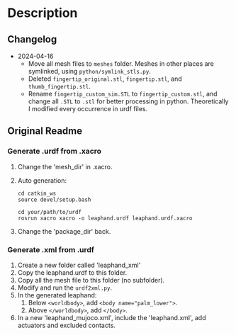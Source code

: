 # Description



## Changelog

- 2024-04-16
    - Move all mesh files to `meshes` folder. Meshes in other places are symlinked, using `python/symlink_stls.py`.
    - Deleted `fingertip_original.stl`, `fingertip.stl`, and `thumb_fingertip.stl`.
    - Rename `fingertip_custom_sim.STL` to `fingertip_custom.stl`, and change all `.STL` to `.stl` for better processing in python. Theoretically I modified every occurrence in urdf files.

## Original Readme

### Generate .urdf from .xacro

1. Change the 'mesh_dir' in .xacro.

1. Auto generation:
    ```
    cd catkin_ws
    source devel/setup.bash

    cd your/path/to/urdf
    rosrun xacro xacro -o leaphand.urdf leaphand.urdf.xacro
    ```

1. Change the 'package_dir' back.


### Generate .xml from .urdf

1. Create a new folder called 'leaphand_xml'
1. Copy the leaphand.urdf to this folder.
1. Copy all the mesh file to this folder (no subfolder).
1. Modify and run the ```urdf2xml.py```. 
1. In the generated leaphand: 
    1. Below ```<worldbody>```, add ```<body name="palm_lower">```.
    1. Above ```</worldbody>```, add ```</body>```.
1. In a new 'leaphand_mujoco.xml', include the 'leaphand.xml', add actuators and excluded contacts.